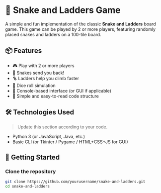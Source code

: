 # 🎲 Snake and Ladders Game

A simple and fun implementation of the classic **Snake and Ladders** board game. This game can be played by 2 or more players, featuring randomly placed snakes and ladders on a 100-tile board.

## 📦 Features

- 🎮 Play with 2 or more players  
- 🐍 Snakes send you back!  
- 🪜 Ladders help you climb faster  
- 🎲 Dice roll simulation  
- 📜 Console-based interface (or GUI if applicable)  
- 💾 Simple and easy-to-read code structure  

## 🛠️ Technologies Used

> Update this section according to your code.

- Python 3 (or JavaScript, Java, etc.)
- Basic CLI (or Tkinter / Pygame / HTML+CSS+JS for GUI)

## 🚀 Getting Started

### Clone the repository

```bash
git clone https://github.com/yourusername/snake-and-ladders.git
cd snake-and-ladders
